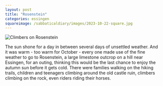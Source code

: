 ```yaml
---
layout: post
title: "Rosenstein"
categories: essingen
squareimage: /sabbaticaldiary/images/2023-10-22-square.jpg
---
```

<img src="/sabbaticaldiary/images/2023-10-22.jpg" alt="Climbers on Rosenstein" class="center">

The sun shone for a day in between several days of unsettled weather. And it was warm - too warm for October - every one made use of the fine weather to go to Rosenstein, a large limestone outcrop on a hill near Essingen, for an outing, thinking this would be the last chance to enjoy the autumn sun before it gets cold. There were families walking on the hiking trails, children and teenagers climbing around the old castle ruin, climbers climbing on the rock, even riders riding their horses.